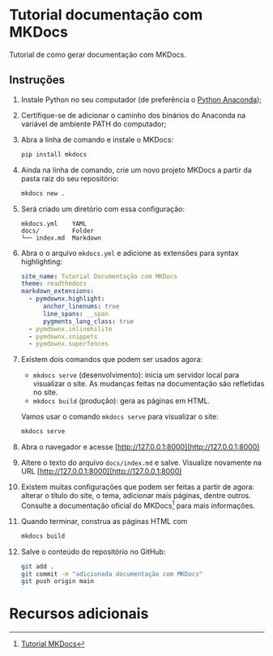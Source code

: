 # Tutorial documentação com MKDocs

Tutorial de como gerar documentação com MKDocs.

## Instruções

1. Instale Python no seu computador (de preferência o [Python Anaconda](https://www.anaconda.com/download));
2. Certifique-se de adicionar o caminho dos binários do Anaconda na variável de ambiente PATH do computador;
3. Abra a linha de comando e instale o MKDocs:

   ```bash
   pip install mkdocs
   ```
   
4. Ainda na linha de comando, crie um novo projeto MKDocs a partir da pasta raiz do seu repositório:
   
   ```bash
   mkdocs new .
   ```
   
5. Será criado um diretório com essa configuração:

   ```
   mkdocs.yml    YAML
   docs/         Folder
   └── index.md  Markdown
   ```

6. Abra o o arquivo `mkdocs.yml` e adicione as extensões para syntax highlighting:
   
   ```yaml
   site_name: Tutorial Documentação com MKDocs
   theme: readthedocs
   markdown_extensions:
     - pymdownx.highlight:
         anchor_linenums: true
         line_spans: __span
         pygments_lang_class: true
     - pymdownx.inlinehilite
     - pymdownx.snippets
     - pymdownx.superfences
   ```

7. Existem dois comandos que podem ser usados agora:
   * `mkdocs serve` (desenvolvimento): inicia um servidor local para visualizar o site. As mudanças feitas na 
     documentação são refletidas no site.
   * `mkdocs build` (produção): gera as páginas em HTML.

   Vamos usar o comando `mkdocs serve` para visualizar o site:

   ```bash
   mkdocs serve
   ```

8. Abra o navegador e acesse [http://127.0.0.1:8000](http://127.0.0.1:8000)
9. Altere o texto do arquivo `docs/index.md` e salve. Visualize novamente na URL [http://127.0.0.1:8000](http://127.0.0.1:8000) 
10. Existem muitas configurações que podem ser feitas a partir de agora: alterar o título do site, o tema, adicionar mais 
    páginas, dentre outros. Consulte a documentação oficial do MKDocs[^1] para mais informações.
11. Quando terminar, construa as páginas HTML com 
    
    ```bash
    mkdocs build
    ```

12. Salve o conteúdo do repositório no GitHub:
    
    ```bash
    git add .
    git commit -m "adicionada documentação com MKDocs"
    git push origin main
    ```


# Recursos adicionais

[^1]: [Tutorial MKDocs](https://www.mkdocs.org/getting-started)